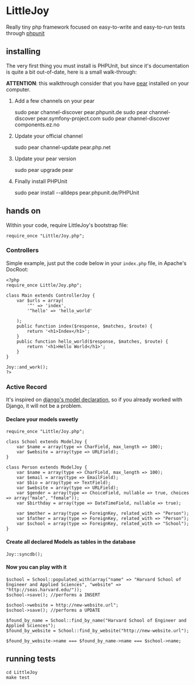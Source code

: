 # LittleJoy

Really tiny php framework focused on easy-to-write and easy-to-run tests through [phpunit](http://phpunit.de)

## installing

The very first thing you must install is PHPUnit, but since it's
documentation is quite a bit out-of-date, here is a small walk-through:

**ATTENTION**: this walkthrough consider that you have [pear](http://pear.php.net) installed on your computer.


1. Add a few channels on your pear

    sudo pear channel-discover pear.phpunit.de
    sudo pear channel-discover pear.symfony-project.com
    sudo pear channel-discover components.ez.no

2. Update your official channel

    sudo pear channel-update pear.php.net

3. Update your pear version

    sudo pear upgrade pear

4. Finally install PHPUnit

    sudo pear install --alldeps pear.phpunit.de/PHPUnit

## hands on

Within your code, require LittleJoy's bootstrap file:

    require_once "Little/Joy.php";


### Controllers

Simple example, just put the code below in your `index.php` file, in Apache's DocRoot:

    <?php
    require_once Little/Joy.php";

    class Main extends ControllerJoy {
        var $urls = array(
            '^' => 'index',
            '^hello' => 'hello_world'

        );
        public function index($response, $matches, $route) {
            return '<h1>Index</h1>';
        }
        public function hello_world($response, $matches, $route) {
            return '<h1>Hello World</h1>';
        }
    }

    Joy::and_work();
    ?>

### Active Record

It's inspired on
[django's model declaration](http://docs.djangoproject.com/en/dev/topics/db/models/),
so if you already worked with Django, it will not be a problem.

#### Declare your models sweetly

    require_once "Little/Joy.php";

    class School extends ModelJoy {
        var $name = array(type => CharField, max_length => 100);
        var $website = array(type => URLField);
    }

    class Person extends ModelJoy {
        var $name = array(type => CharField, max_length => 100);
        var $email = array(type => EmailField);
        var $bio = array(type => TextField);
        var $website = array(type => URLField);
        var $gender = array(type => ChoiceField, nullable => true, choices => array("male", "female"));
        var $birthday = array(type => DateTimeField, nullable => true);

        var $mother = array(type => ForeignKey, related_with => "Person");
        var $father = array(type => ForeignKey, related_with => "Person");
        var $school = array(type => ForeignKey, related_with => "School");
    }


#### Create all declared Models as tables in the database

    Joy::syncdb();

#### Now you can play with it

    $school = School::populated_with(array("name" => "Harvard School of Engineer and Applied Sciences", "website" => "http://seas.harvard.edu/"));
    $school->save(); //performs a INSERT

    $school->website = http://new-website.url";
    $school->save(); //performs a UPDATE

    $found_by_name = School::find_by_name("Harvard School of Engineer and Applied Sciences");
    $found_by_website = School::find_by_website("http://new-website.url");

    $found_by_website->name === $found_by_name->name === $school->name;

## running tests

    cd LittleJoy
    make test


